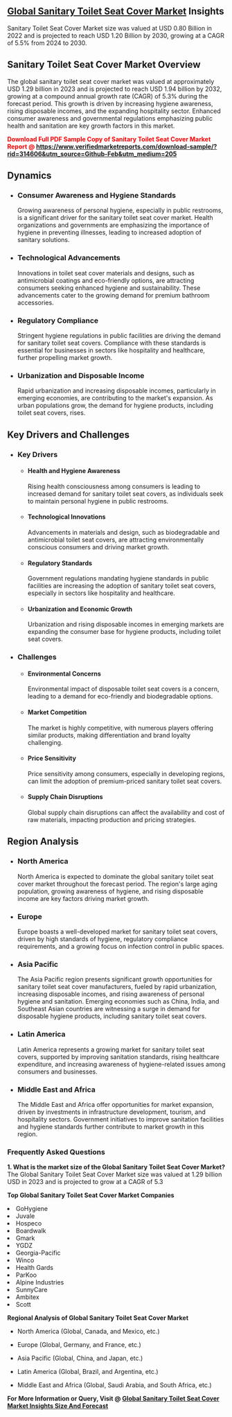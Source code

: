<h2><a href="https://www.verifiedmarketreports.com/download-sample/?rid=314606&amp;utm_source=Github&amp;utm_medium=205" target="_blank">Global Sanitary Toilet Seat Cover Market</a> Insights</h2><p>Sanitary Toilet Seat Cover Market size was valued at USD 0.80 Billion in 2022 and is projected to reach USD 1.20 Billion by 2030, growing at a CAGR of 5.5% from 2024 to 2030.</p><p> <h2>Sanitary Toilet Seat Cover Market Overview</h2> <p>The global sanitary toilet seat cover market was valued at approximately USD 1.29 billion in 2023 and is projected to reach USD 1.94 billion by 2032, growing at a compound annual growth rate (CAGR) of 5.3% during the forecast period. This growth is driven by increasing hygiene awareness, rising disposable incomes, and the expanding hospitality sector. Enhanced consumer awareness and governmental regulations emphasizing public health and sanitation are key growth factors in this market. </p> <p><strong><p><span class=""><span style="color: #ff0000;"><strong>Download Full PDF Sample Copy of Sanitary Toilet Seat Cover Market Report</strong> @ </span><a href="https://www.verifiedmarketreports.com/download-sample/?rid=314606&amp;utm_source=Github-Feb&amp;utm_medium=205" target="_blank">https://www.verifiedmarketreports.com/download-sample/?rid=314606&amp;utm_source=Github-Feb&amp;utm_medium=205</a></span></p></strong></p> <h2>Dynamics</h2> <ul> <li><h3>Consumer Awareness and Hygiene Standards</h3> <p>Growing awareness of personal hygiene, especially in public restrooms, is a significant driver for the sanitary toilet seat cover market. Health organizations and governments are emphasizing the importance of hygiene in preventing illnesses, leading to increased adoption of sanitary solutions. </p> </li> <li><h3>Technological Advancements</h3> <p>Innovations in toilet seat cover materials and designs, such as antimicrobial coatings and eco-friendly options, are attracting consumers seeking enhanced hygiene and sustainability. These advancements cater to the growing demand for premium bathroom accessories. </p> </li> <li><h3>Regulatory Compliance</h3> <p>Stringent hygiene regulations in public facilities are driving the demand for sanitary toilet seat covers. Compliance with these standards is essential for businesses in sectors like hospitality and healthcare, further propelling market growth. </p> </li> <li><h3>Urbanization and Disposable Income</h3> <p>Rapid urbanization and increasing disposable incomes, particularly in emerging economies, are contributing to the market's expansion. As urban populations grow, the demand for hygiene products, including toilet seat covers, rises. </p> </li> </ul> <h2>Key Drivers and Challenges</h2> <ul> <li><h3>Key Drivers</h3> <ul> <li><h4>Health and Hygiene Awareness</h4> <p>Rising health consciousness among consumers is leading to increased demand for sanitary toilet seat covers, as individuals seek to maintain personal hygiene in public restrooms. </p> </li> <li><h4>Technological Innovations</h4> <p>Advancements in materials and design, such as biodegradable and antimicrobial toilet seat covers, are attracting environmentally conscious consumers and driving market growth. </p> </li> <li><h4>Regulatory Standards</h4> <p>Government regulations mandating hygiene standards in public facilities are increasing the adoption of sanitary toilet seat covers, especially in sectors like hospitality and healthcare. </p> </li> <li><h4>Urbanization and Economic Growth</h4> <p>Urbanization and rising disposable incomes in emerging markets are expanding the consumer base for hygiene products, including toilet seat covers. </p> </li> </ul> </li> <li><h3>Challenges</h3> <ul> <li><h4>Environmental Concerns</h4> <p>Environmental impact of disposable toilet seat covers is a concern, leading to a demand for eco-friendly and biodegradable options. </p> </li> <li><h4>Market Competition</h4> <p>The market is highly competitive, with numerous players offering similar products, making differentiation and brand loyalty challenging. </p> </li> <li><h4>Price Sensitivity</h4> <p>Price sensitivity among consumers, especially in developing regions, can limit the adoption of premium-priced sanitary toilet seat covers. </p> </li> <li><h4>Supply Chain Disruptions</h4> <p>Global supply chain disruptions can affect the availability and cost of raw materials, impacting production and pricing strategies. </p> </li> </ul> </li> </ul> <h2>Region Analysis</h2> <ul> <li><h3>North America</h3> <p>North America is expected to dominate the global sanitary toilet seat cover market throughout the forecast period. The region's large aging population, growing awareness of hygiene, and rising disposable income are key factors driving market growth. </p> </li> <li><h3>Europe</h3> <p>Europe boasts a well-developed market for sanitary toilet seat covers, driven by high standards of hygiene, regulatory compliance requirements, and a growing focus on infection control in public spaces. </p> </li> <li><h3>Asia Pacific</h3> <p>The Asia Pacific region presents significant growth opportunities for sanitary toilet seat cover manufacturers, fueled by rapid urbanization, increasing disposable incomes, and rising awareness of personal hygiene and sanitation. Emerging economies such as China, India, and Southeast Asian countries are witnessing a surge in demand for disposable hygiene products, including sanitary toilet seat covers. </p> </li> <li><h3>Latin America</h3> <p>Latin America represents a growing market for sanitary toilet seat covers, supported by improving sanitation standards, rising healthcare expenditure, and increasing awareness of hygiene-related issues among consumers and businesses. </p> </li> <li><h3>Middle East and Africa</h3> <p>The Middle East and Africa offer opportunities for market expansion, driven by investments in infrastructure development, tourism, and hospitality sectors. Government initiatives to improve sanitation facilities and hygiene standards further contribute to market growth in this region. </p> </li> </ul> <h3>Frequently Asked Questions</h3> <p><strong>1. What is the market size of the Global Sanitary Toilet Seat Cover Market?</strong><br> The Global Sanitary Toilet Seat Cover Market size was valued at 1.29 billion USD in 2023 and is projected to grow at a CAGR of 5.3</p><p><strong>Top Global Sanitary Toilet Seat Cover Market Companies</strong></p><div data-test-id=""><p><li>GoHygiene</li><li> Juvale</li><li> Hospeco</li><li> Boardwalk</li><li> Gmark</li><li> YGDZ</li><li> Georgia-Pacific</li><li> Winco</li><li> Health Gards</li><li> ParKoo</li><li> Alpine Industries</li><li> SunnyCare</li><li> Ambitex</li><li> Scott</li></p><div><strong>Regional Analysis of&nbsp;Global Sanitary Toilet Seat Cover Market</strong></div><ul><li dir="ltr"><p dir="ltr">North America&nbsp;(Global, Canada, and Mexico, etc.)</p></li><li dir="ltr"><p dir="ltr">Europe (Global, Germany, and France, etc.)</p></li><li dir="ltr"><p dir="ltr">Asia Pacific&nbsp;(Global, China, and Japan, etc.)</p></li><li dir="ltr"><p dir="ltr">Latin America&nbsp;(Global, Brazil, and Argentina, etc.)</p></li><li dir="ltr">Middle East and Africa&nbsp;(Global, Saudi Arabia, and South Africa, etc.)</li></ul><p><strong>For More Information or Query, Visit @&nbsp;</strong><strong><a href="https://www.verifiedmarketreports.com/product/sanitary-toilet-seat-cover-market/?utm_source=Github&amp;utm_medium=205" target="_blank">Global Sanitary Toilet Seat Cover Market Insights Size And Forecast</a></strong></p></div>
